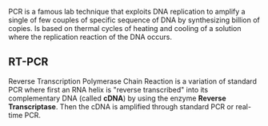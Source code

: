 PCR is a famous lab technique that exploits DNA replication to amplify a single of few couples of specific sequence of DNA by synthesizing billion of copies.
Is based on thermal cycles of heating and cooling of a solution where the replication reaction of the DNA occurs.

## RT-PCR
Reverse Transcription Polymerase Chain Reaction is a variation of standard PCR where first an RNA helix is "reverse transcribed" into its complementary DNA (called **cDNA**) by using the enzyme **Reverse Transcriptase**. Then the cDNA is amplified through standard PCR or real-time PCR.
